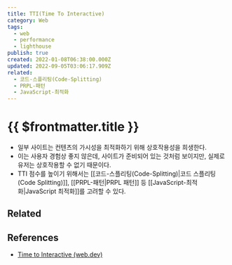 ```yaml
---
title: TTI(Time To Interactive)
category: Web
tags:
  - web
  - performance
  - lighthouse
publish: true
created: 2022-01-08T06:38:00.000Z
updated: 2022-09-05T03:06:17.909Z
related:
  - 코드-스플리팅(Code-Splitting)
  - PRPL-패턴
  - JavaScript-최적화
---
```


# {{ $frontmatter.title }}

- 일부 사이트는 컨텐츠의 가시성을 최적화하기 위해 상호작용성을 희생한다.
- 이는 사용자 경험상 좋지 않은데, 사이트가 준비되어 있는 것처럼 보이지만, 실제로 유저는 상호작용할 수 없기 때문이다.
- TTI 점수를 높이기 위해서는 [[코드-스플리팅(Code-Splitting)|코드 스플리팅(Code Splitting)]], [[PRPL-패턴|PRPL 패턴]] 등 [[JavaScript-최적화|JavaScript 최적화]]를 고려할 수 있다.

## Related

## References

- [Time to Interactive (web.dev)](https://web.dev/interactive/)
